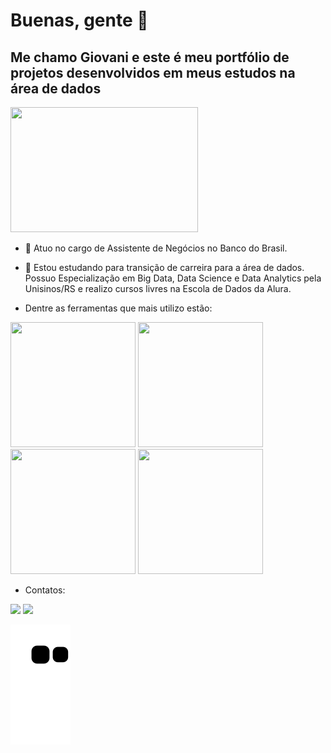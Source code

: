 # Buenas, gente 👋

## Me chamo Giovani e este é meu portfólio de projetos desenvolvidos em meus estudos na área de dados

<img src="https://tenor.com/pt-PT/view/dice-roll-rolling-rolling-dice-roll-dice-gif-21283859.gif" width="300" height="200">

- 🔭 Atuo no cargo de Assistente de Negócios no Banco do Brasil.
- 🌱 Estou estudando para transição de carreira para a área de dados. Possuo Especialização em Big Data, Data Science e Data Analytics pela Unisinos/RS e realizo cursos livres na Escola de Dados da Alura.

- Dentre as ferramentas que mais utilizo estão:
 
<img src="https://cdn.jsdelivr.net/gh/devicons/devicon@latest/icons/python/python-original-wordmark.svg" width="200" height="200" > <img src="https://cdn.jsdelivr.net/gh/devicons/devicon@latest/icons/pandas/pandas-original-wordmark.svg" width="200" height="200" > <img src="https://cdn.jsdelivr.net/gh/devicons/devicon@latest/icons/numpy/numpy-original-wordmark.svg" width="200" height="200" /> <img src="https://cdn.jsdelivr.net/gh/devicons/devicon@latest/icons/jupyter/jupyter-original-wordmark.svg" width="200" height="200" />

- Contatos:
  
<a href = "mailto:prezzi.giovani@gmail.com"><img loading="lazy" src="https://img.shields.io/badge/Gmail-D14836?style=for-the-badge&logo=gmail&logoColor=white" target="_blank"></a>
<a href="https://www.linkedin.com/in/giovani-prezzi" target="_blank"><img loading="lazy" src="https://img.shields.io/badge/-LinkedIn-%230077B5?style=for-the-badge&logo=linkedin&logoColor=white" target="_blank"></a>

<img src="https://github.com/giovani-prezzi/giovani-prezzi/blob/output/github-contribution-grid-snake.svg">
